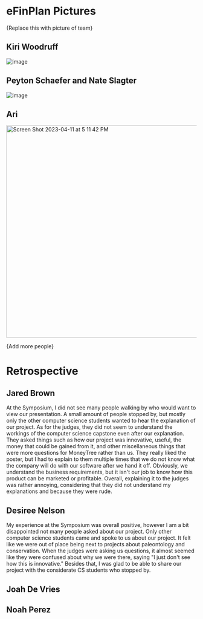 # eFinPlan Pictures

{Replace this with picture of team}

## Kiri Woodruff
![image](https://user-images.githubusercontent.com/70241666/231283247-f553e57a-8b00-45cb-bb6d-8f37625497cf.png)

## Peyton Schaefer and Nate Slagter
![image](https://user-images.githubusercontent.com/70241666/231283342-8fb2eaff-07a0-40f2-b531-2953780f3b90.png)

## Ari
<img width="561" alt="Screen Shot 2023-04-11 at 5 11 42 PM" src="https://user-images.githubusercontent.com/97753108/231289637-8aa5d249-6ed7-4d9b-982e-834402ffff60.png">

{Add more people}

# Retrospective

## Jared Brown
At the Symposium, I did not see many people walking by who would want to view our presentation. A small amount of people stopped by, but mostly only the other computer science students wanted to hear the explanation of our project. 
As for the judges, they did not seem to understand the workings of the computer science capstone even after our explanation. They asked things such as how our project was innovative, useful, the money that could be gained from it, and other miscellaneous things that were more questions for MoneyTree rather than us.
They really liked the poster, but I had to explain to them multiple times that we do not know what the company will do with our software after we hand it off. Obviously, we understand the business requirements, but it isn't our job to know how this product can be marketed or profitable. Overall, explaining it to the judges was rather annoying, considering that they did not understand my explanations and because they were rude.

## Desiree Nelson
My experience at the Symposium was overall positive, however I am a bit disappointed not many people asked about our project. Only other computer science students came and spoke to us about our project. It felt like we were out of place being next to projects about paleontology and conservation. When the judges were asking us questions, it almost seemed like they were confused about why we were there, saying "I just don't see how this is innovative." Besides that, I was glad to be able to share our project with the considerate CS students who stopped by. 

## Joah De Vries


## Noah Perez

